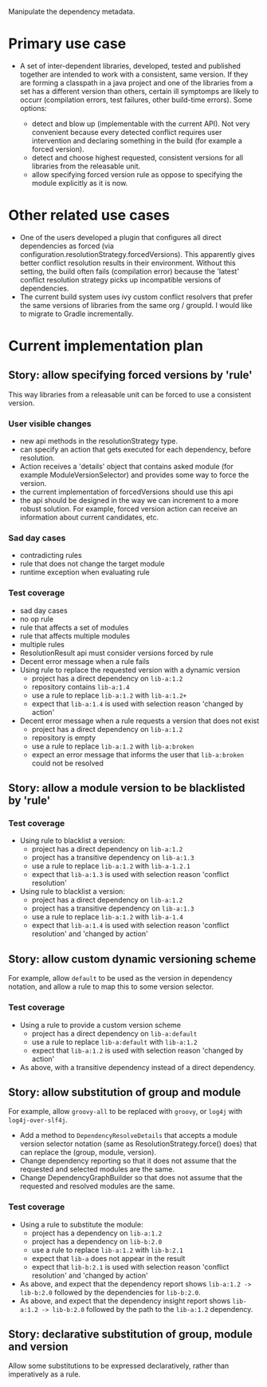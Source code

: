 Manipulate the dependency metadata.

# Primary use case

- A set of inter-dependent libraries, developed, tested and published together are intended to work with a consistent, same version. If they are forming a classpath in a java project and one of the libraries from a set has a different version than others, certain ill symptomps are likely to occurr (compilation errors, test failures, other build-time errors). Some options:

    - detect and blow up (implementable with the current API). Not very convenient because every detected conflict requires user intervention and declaring something in the build (for example a forced version).
    - detect and choose highest requested, consistent versions for all libraries from the releasable unit.
    - allow specifying forced version rule as oppose to specifying the module explicitly as it is now.
		
# Other related use cases

- One of the users developed a plugin that configures all direct dependencies as forced (via configuration.resolutionStrategy.forcedVersions). This apparently gives better conflict resolution results in their environment. Without this setting, the build often fails (compilation error) because the 'latest' conflict resolution strategy picks up incompatible versions of dependencies.
- The current build system uses ivy custom conflict resolvers that prefer the same versions of libraries from the same org / groupId. I would like to migrate to Gradle incrementally.

# Current implementation plan

## Story: allow specifying forced versions by 'rule'

This way libraries from a releasable unit can be forced to use a consistent version.

### User visible changes

- new api methods in the resolutionStrategy type.
- can specify an action that gets executed for each dependency, before resolution.
- Action receives a 'details' object that contains asked module (for example ModuleVersionSelector)
 and provides some way to force the version.
- the current implementation of forcedVersions should use this api
- the api should be designed in the way we can increment to a more robust solution. For example, forced version action can receive an information about current candidates, etc.

### Sad day cases

- contradicting rules
- rule that does not change the target module
- runtime exception when evaluating rule

### Test coverage

- sad day cases
- no op rule
- rule that affects a set of modules
- rule that affects multiple modules
- multiple rules
- ResolutionResult api must consider versions forced by rule
- Decent error message when a rule fails
- Using rule to replace the requested version with a dynamic version
    - project has a direct dependency on `lib-a:1.2`
    - repository contains `lib-a:1.4`
    - use a rule to replace `lib-a:1.2` with `lib-a:1.2+`
    - expect that `lib-a:1.4` is used with selection reason 'changed by action'
- Decent error message when a rule requests a version that does not exist
    - project has a direct dependency on `lib-a:1.2`
    - repository is empty
    - use a rule to replace `lib-a:1.2` with `lib-a:broken`
    - expect an error message that informs the user that `lib-a:broken` could not be resolved

## Story: allow a module version to be blacklisted by 'rule'

### Test coverage

- Using rule to blacklist a version:
    - project has a direct dependency on `lib-a:1.2`
    - project has a transitive dependency on `lib-a:1.3`
    - use a rule to replace `lib-a:1.2` with `lib-a-1.2.1`
    - expect that `lib-a:1.3` is used with selection reason 'conflict resolution'
- Using rule to blacklist a version:
    - project has a direct dependency on `lib-a:1.2`
    - project has a transitive dependency on `lib-a:1.3`
    - use a rule to replace `lib-a:1.2` with `lib-a-1.4`
    - expect that `lib-a:1.4` is used with selection reason 'conflict resolution' and 'changed by action'

## Story: allow custom dynamic versioning scheme

For example, allow `default` to be used as the version in dependency notation, and allow a rule to map this to some version selector.

### Test coverage

- Using a rule to provide a custom version scheme
    - project has a direct dependency on `lib-a:default`
    - use a rule to replace `lib-a:default` with `lib-a:1.2`
    - expect that `lib-a:1.2` is used with selection reason 'changed by action'
- As above, with a transitive dependency instead of a direct dependency.

## Story: allow substitution of group and module

For example, allow `groovy-all` to be replaced with `groovy`, or `log4j` with `log4j-over-slf4j`.

- Add a method to `DependencyResolveDetails` that accepts a module version selector notation (same as ResolutionStrategy.force() does) that can replace the (group, module, version).
- Change dependency reporting so that it does not assume that the requested and selected modules are the same.
- Change DependencyGraphBuilder so that does not assume that the requested and resolved modules are the same.

### Test coverage

- Using a rule to substitute the module:
    - project has a dependency on `lib-a:1.2`
    - project has a dependency on `lib-b:2.0`
    - use a rule to replace `lib-a:1.2` with `lib-b:2.1`
    - expect that `lib-a` does not appear in the result
    - expect that `lib-b:2.1` is used with selection reason 'conflict resolution' and 'changed by action'
- As above, and expect that the dependency report shows `lib-a:1.2 -> lib-b:2.0` followed by the dependencies for `lib-b:2.0`.
- As above, and expect that the dependency insight report shows `lib-a:1.2 -> lib-b:2.0` followed by the path to the `lib-a:1.2` dependency.

## Story: declarative substitution of group, module and version

Allow some substitutions to be expressed declaratively, rather than imperatively as a rule.
